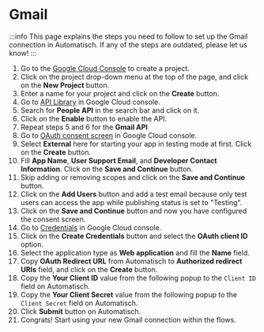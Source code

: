 # Gmail

:::info
This page explains the steps you need to follow to set up the Gmail
connection in Automatisch. If any of the steps are outdated, please let us know!
:::

1. Go to the [Google Cloud Console](https://console.cloud.google.com) to create a project.
2. Click on the project drop-down menu at the top of the page, and click on the **New Project** button.
3. Enter a name for your project and click on the **Create** button.
4. Go to [API Library](https://console.cloud.google.com/apis/library) in Google Cloud console.
5. Search for **People API** in the search bar and click on it.
6. Click on the **Enable** button to enable the API.
7. Repeat steps 5 and 6 for the **Gmail API**
8. Go to [OAuth consent screen](https://console.cloud.google.com/apis/credentials/consent) in Google Cloud console.
9. Select **External** here for starting your app in testing mode at first. Click on the **Create** button.
10. Fill **App Name**, **User Support Email**, and **Developer Contact Information**. Click on the **Save and Continue** button.
11. Skip adding or removing scopes and click on the **Save and Continue** button.
12. Click on the **Add Users** button and add a test email because only test users can access the app while publishing status is set to "Testing".
13. Click on the **Save and Continue** button and now you have configured the consent screen.
14. Go to [Credentials](https://console.cloud.google.com/apis/credentials) in Google Cloud console.
15. Click on the **Create Credentials** button and select the **OAuth client ID** option.
16. Select the application type as **Web application** and fill the **Name** field.
17. Copy **OAuth Redirect URL** from Automatisch to **Authorized redirect URIs** field, and click on the **Create** button.
18. Copy the **Your Client ID** value from the following popup to the `Client ID` field on Automatisch.
19. Copy the **Your Client Secret** value from the following popup to the `Client Secret` field on Automatisch.
20. Click **Submit** button on Automatisch.
21. Congrats! Start using your new Gmail connection within the flows.
